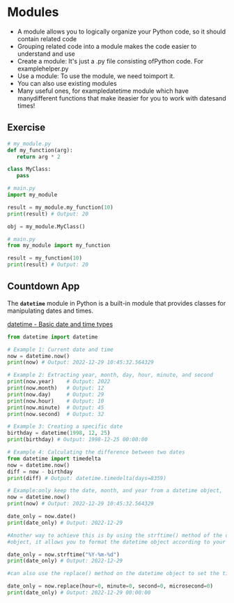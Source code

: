 # Modules
* A module allows you to logically organize your Python code, so it should contain related code
* Grouping related code into a module makes the code easier to understand and use
* Create a module: It's just a .py file consisting ofPython code. For examplehelper.py
* Use a module: To use the module, we need toimport it.
* You can also use existing modules
* Many useful ones, for exampledatetime module which have manydifferent functions that make iteasier for you to work with datesand times!

## Exercise
 ```python
# my_module.py
def my_function(arg):
    return arg * 2

class MyClass:
    pass

# main.py
import my_module

result = my_module.my_function(10)
print(result) # Output: 20

obj = my_module.MyClass()
```

```python
# main.py
from my_module import my_function

result = my_function(10)
print(result) # Output: 20
```
## Countdown App

The **`datetime`**
 module in Python is a built-in module that provides classes for manipulating dates and times.

[datetime - Basic date and time types](https://docs.python.org/3/library/datetime.html)

```python
from datetime import datetime

# Example 1: Current date and time
now = datetime.now()
print(now) # Output: 2022-12-29 10:45:32.564329

# Example 2: Extracting year, month, day, hour, minute, and second
print(now.year)    # Output: 2022
print(now.month)   # Output: 12
print(now.day)     # Output: 29
print(now.hour)    # Output: 10
print(now.minute)  # Output: 45
print(now.second)  # Output: 32

# Example 3: Creating a specific date
birthday = datetime(1998, 12, 25)
print(birthday) # Output: 1998-12-25 00:00:00

# Example 4: Calculating the difference between two dates
from datetime import timedelta
now = datetime.now()
diff = now - birthday
print(diff) # Output: datetime.timedelta(days=8359)

# Example:only keep the date, month, and year from a datetime object,
now = datetime.now()
print(now) # Output: 2022-12-29 10:45:32.564329

date_only = now.date()
print(date_only) # Output: 2022-12-29

#Another way to achieve this is by using the strftime() method of the datetime 
#object, it allows you to format the datetime object according to your need.

date_only = now.strftime("%Y-%m-%d")
print(date_only) # Output: 2022-12-29

#can also use the replace() method on the datetime object to set the time to 0

date_only = now.replace(hour=0, minute=0, second=0, microsecond=0)
print(date_only) # Output: 2022-12-29 00:00:00
```